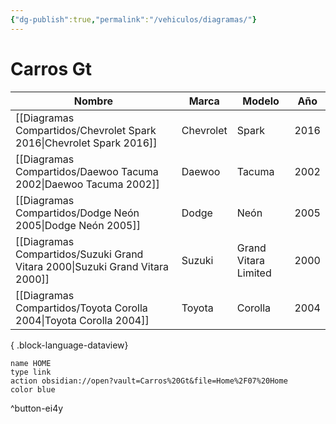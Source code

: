 ```yaml
---
{"dg-publish":true,"permalink":"/vehiculos/diagramas/"}
---
```




# Carros Gt



| Nombre                                                                          | Marca     | Modelo               | Año  |
| ------------------------------------------------------------------------------- | --------- | -------------------- | ---- |
| [[Diagramas Compartidos/Chevrolet Spark 2016\|Chevrolet Spark 2016]]         | Chevrolet | Spark                | 2016 |
| [[Diagramas Compartidos/Daewoo Tacuma 2002\|Daewoo Tacuma 2002]]             | Daewoo    | Tacuma               | 2002 |
| [[Diagramas Compartidos/Dodge Neón 2005\|Dodge Neón 2005]]                   | Dodge     | Neón                 | 2005 |
| [[Diagramas Compartidos/Suzuki Grand Vitara 2000\|Suzuki Grand Vitara 2000]] | Suzuki    | Grand Vitara Limited | 2000 |
| [[Diagramas Compartidos/Toyota Corolla 2004\|Toyota Corolla 2004]]           | Toyota    | Corolla              | 2004 |

{ .block-language-dataview}

```button
name HOME
type link
action obsidian://open?vault=Carros%20Gt&file=Home%2F07%20Home
color blue
```
^button-ei4y